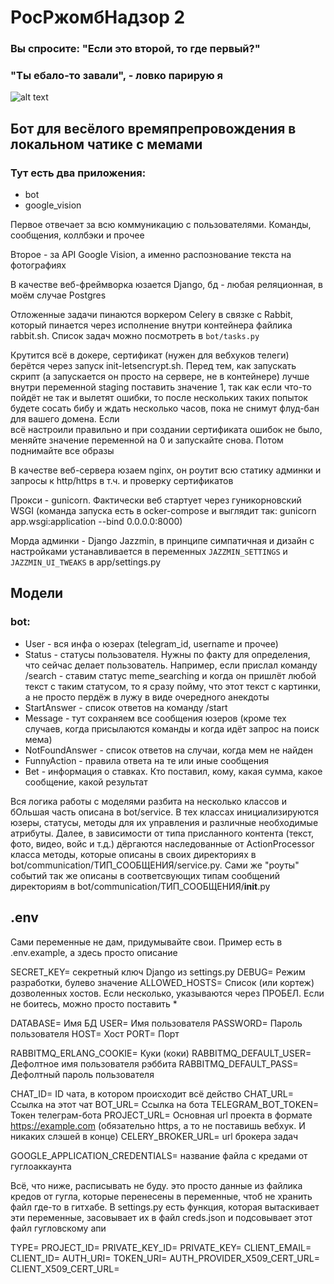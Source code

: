 # РосРжомбНадзор 2

### Вы спросите: "Если это второй, то где первый?"

### "Ты ебало-то завали", - ловко парирую я

![alt text](https://bestmemes.ucoz.net/_nw/2/59797818.jpg)

## Бот для весёлого времяпрепровождения в локальном чатике с мемами

### Тут есть два приложения:

* bot
* google_vision

Первое отвечает за всю коммуникацию с пользователями. Команды, сообщения, коллбэки и прочее

Второе - за API Google Vision, а именно распознование текста на фотографиях

В качестве веб-фреймворка юзается Django, бд - любая реляционная, в моём случае Postgres

Отложенные задачи пинаются воркером Celery в связке с Rabbit, который пинается через исполнение внутри контейнера 
файлика rabbit.sh. Список задач можно посмотреть в `bot/tasks.py`

Крутится всё в докере, сертификат (нужен для вебхуков телеги) берётся через запуск 
init-letsencrypt.sh. Перед тем, как запускать скрипт (а запускается он просто на сервере, не в контейнере) лучше 
внутри переменной staging поставить значение 1, так как если что-то пойдёт не так и вылетят ошибки, то после 
нескольких таких попыток будете сосать бибу и ждать несколько часов, пока не снимут флуд-бан для вашего домена. Если \
всё настроили правильно и при создании сертификата ошибок не было, меняйте значение переменной на 0 
и запускайте снова. Потом поднимайте все образы

В качестве веб-сервера юзаем nginx, он роутит всю статику админки и запросы к http/https в т.ч. и проверку сертификатов

Прокси - gunicorn. Фактически веб стартует через гуникорновский WSGI (команда запуска есть в ocker-compose и выглядит так: 
gunicorn app.wsgi:application --bind 0.0.0.0:8000)

Морда админки - Django Jazzmin, в принципе симпатичная и дизайн с настройками устанавливается в переменных 
`JAZZMIN_SETTINGS` и `JAZZMIN_UI_TWEAKS` в app/settings.py

## Модели

### bot:

* User - вся инфа о юзерах (telegram_id, username и прочее)
* Status - статусы пользователя. Нужны по факту для определения, что сейчас делает пользователь. Например, если прислал команду
/search - ставим статус meme_searching и когда он пришлёт любой текст с таким статусом, то я 
сразу пойму, что этот текст с картинки, а не просто пердёж в лужу в виде очередного анекдоты
* StartAnswer - список ответов на команду /start
* Message - тут сохраняем все сообщения юзеров (кроме тех случаев, когда присылаются команды и когда идёт запрос на поиск мема)
* NotFoundAnswer - список ответов на случаи, когда мем не найден
* FunnyAction - правила ответа на те или иные сообщения
* Bet - информация о ставках. Кто поставил, кому, какая сумма, какое сообщение, какой результат

Вся логика работы с моделями разбита на несколько классов и бОльшая часть описана в bot/service. В тех классах 
инициализируются юзеры, статусы, методы для их управления и различные необходимые атрибуты. Далее, в зависимости 
от типа присланного контента (текст, фото, видео, войс и т.д.) дёргаются наследованные от ActionProcessor класса методы,
которые описаны в своих директориях в bot/communication/ТИП_СООБЩЕНИЯ/service.py. Сами же "роуты" событий так 
же описаны в соответсвующих типам сообщений директориям в bot/communication/ТИП_СООБЩЕНИЯ/__init__.py

## .env

Сами переменные не дам, придумывайте свои. Пример есть в .env.example, а здесь просто описание

SECRET_KEY= секретный ключ Django из settings.py
DEBUG= Режим разработки, булево значение
ALLOWED_HOSTS= Список (или кортеж) дозволенных хостов. Если несколько, указываются через ПРОБЕЛ. Если не боитесь, можно просто поставить *

DATABASE= Имя БД
USER= Имя пользователя
PASSWORD= Пароль пользователя
HOST= Хост
PORT= Порт

RABBITMQ_ERLANG_COOKIE= Куки (коки)
RABBITMQ_DEFAULT_USER= Дефолтное имя пользователя рэббита
RABBITMQ_DEFAULT_PASS= Дефолтный пароль пользователя

CHAT_ID= ID чата, в котором происходит всё действо
CHAT_URL= Ссылка на этот чат
BOT_URL= Ссылка на бота
TELEGRAM_BOT_TOKEN= Токен телеграм-бота
PROJECT_URL= Основная url проекта в формате https://example.com (обязательно https, а то не поставишь вебхук. И никаких слэшей в конце)
CELERY_BROKER_URL= url брокера задач

GOOGLE_APPLICATION_CREDENTIALS= название файла с кредами от гуглоаккаунта


Всё, что ниже, расписывать не буду. это просто данные из файлика кредов от гугла, которые перенесены в переменные, чтоб не хранить файл где-то в гитхабе. 
В settings.py есть функция, которая вытаскивает эти переменные, засовывает их в файл creds.json и подсовывает этот файл гугловскому апи

TYPE=
PROJECT_ID=
PRIVATE_KEY_ID=
PRIVATE_KEY=
CLIENT_EMAIL=
CLIENT_ID=
AUTH_URI=
TOKEN_URI=
AUTH_PROVIDER_X509_CERT_URL=
CLIENT_X509_CERT_URL=
